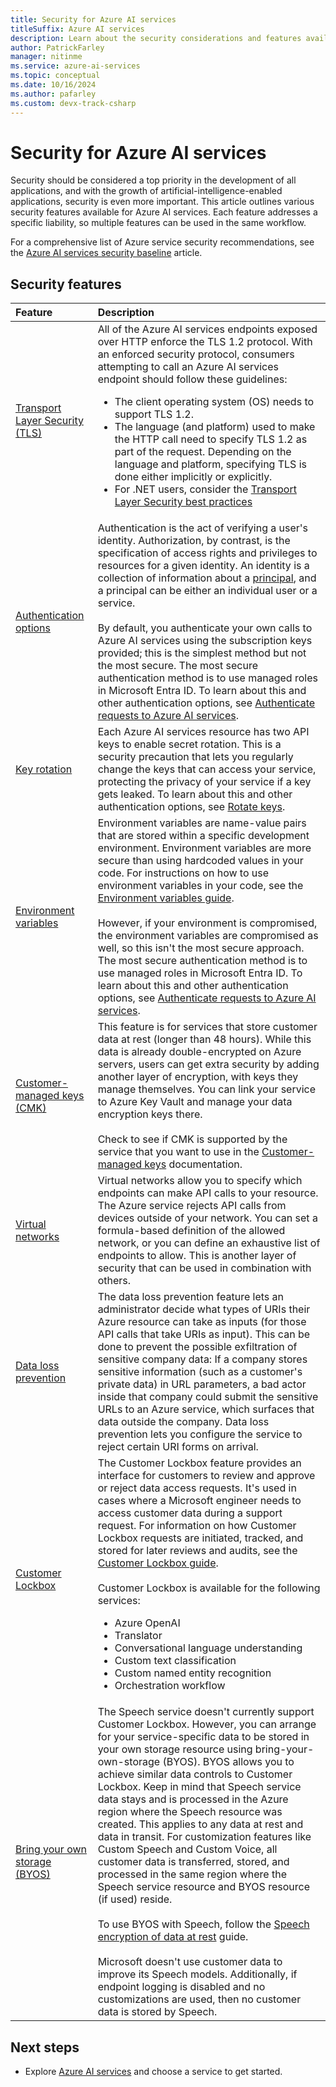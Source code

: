 ```yaml
---
title: Security for Azure AI services
titleSuffix: Azure AI services
description: Learn about the security considerations and features available for securely using Azure AI services, ensuring your applications are protected.
author: PatrickFarley
manager: nitinme
ms.service: azure-ai-services
ms.topic: conceptual
ms.date: 10/16/2024
ms.author: pafarley
ms.custom: devx-track-csharp
---
```


# Security for Azure AI services

Security should be considered a top priority in the development of all applications, and with the growth of artificial-intelligence-enabled applications, security is even more important. This article outlines various security features available for Azure AI services. Each feature addresses a specific liability, so multiple features can be used in the same workflow.

For a comprehensive list of Azure service security recommendations, see the [Azure AI services security baseline](/security/benchmark/azure/baselines/cognitive-services-security-baseline?toc=%2Fazure%2Fcognitive-services%2FTOC.json) article.

## Security features

|Feature | Description |
|:---|:---|
| [Transport Layer Security (TLS)](/dotnet/framework/network-programming/tls) | All of the Azure AI services endpoints exposed over HTTP enforce the TLS 1.2 protocol. With an enforced security protocol, consumers attempting to call an Azure AI services endpoint should follow these guidelines:<ul><li>The client operating system (OS) needs to support TLS 1.2.</li><li>The language (and platform) used to make the HTTP call need to specify TLS 1.2 as part of the request. Depending on the language and platform, specifying TLS is done either implicitly or explicitly.</li><li>For .NET users, consider the [Transport Layer Security best practices](/dotnet/framework/network-programming/tls)</li></ul> |
| [Authentication options](./authentication.md)| Authentication is the act of verifying a user's identity. Authorization, by contrast, is the specification of access rights and privileges to resources for a given identity. An identity is a collection of information about a <a href="https://en.wikipedia.org/wiki/Principal_(computer_security)" target="_blank">principal</a>, and a principal can be either an individual user or a service.<br/><br/>By default, you authenticate your own calls to Azure AI services using the subscription keys provided; this is the simplest method but not the most secure. The most secure authentication method is to use managed roles in Microsoft Entra ID. To learn about this and other authentication options, see [Authenticate requests to Azure AI services](./authentication.md).|
| [Key rotation](./authentication.md)| Each Azure AI services resource has two API keys to enable secret rotation. This is a security precaution that lets you regularly change the keys that can access your service, protecting the privacy of your service if a key gets leaked. To learn about this and other authentication options, see [Rotate keys](./rotate-keys.md). |
| [Environment variables](cognitive-services-environment-variables.md) | Environment variables are name-value pairs that are stored within a specific development environment. Environment variables are more secure than using hardcoded values in your code. For instructions on how to use environment variables in your code, see the [Environment variables guide](cognitive-services-environment-variables.md).<br/><br/>However, if your environment is compromised, the environment variables are compromised as well, so this isn't the most secure approach. The most secure authentication method is to use managed roles in Microsoft Entra ID. To learn about this and other authentication options, see [Authenticate requests to Azure AI services](./authentication.md).|
| [Customer-managed keys (CMK)](./encryption/cognitive-services-encryption-keys-portal.md) | This feature is for services that store customer data at rest (longer than 48 hours). While this data is already double-encrypted on Azure servers, users can get extra security by adding another layer of encryption, with keys they manage themselves. You can link your service to Azure Key Vault and manage your data encryption keys there.<br/><br/>Check to see if CMK is supported by the service that you want to use in the [Customer-managed keys](./encryption/cognitive-services-encryption-keys-portal.md) documentation.|
| [Virtual networks](./cognitive-services-virtual-networks.md) | Virtual networks allow you to specify which endpoints can make API calls to your resource. The Azure service rejects API calls from devices outside of your network. You can set a formula-based definition of the allowed network, or you can define an exhaustive list of endpoints to allow. This is another layer of security that can be used in combination with others. |
| [Data loss prevention](./cognitive-services-data-loss-prevention.md) | The data loss prevention feature lets an administrator decide what types of URIs their Azure resource can take as inputs (for those API calls that take URIs as input). This can be done to prevent the possible exfiltration of sensitive company data: If a company stores sensitive information (such as a customer's private data) in URL parameters, a bad actor inside that company could submit the sensitive URLs to an Azure service, which surfaces that data outside the company. Data loss prevention lets you configure the service to reject certain URI forms on arrival.|
| [Customer Lockbox](/azure/security/fundamentals/customer-lockbox-overview) |The Customer Lockbox feature provides an interface for customers to review and approve or reject data access requests. It's used in cases where a Microsoft engineer needs to access customer data during a support request. For information on how Customer Lockbox requests are initiated, tracked, and stored for later reviews and audits, see the [Customer Lockbox guide](/azure/security/fundamentals/customer-lockbox-overview).<br/><br/>Customer Lockbox is available for the following services:<ul><li>Azure OpenAI</li><li>Translator</li><li>Conversational language understanding</li><li>Custom text classification</li><li>Custom named entity recognition</li><li>Orchestration workflow</li></ul>|
| [Bring your own storage (BYOS)](./speech-service/speech-encryption-of-data-at-rest.md)| The Speech service doesn't currently support Customer Lockbox. However, you can arrange for your service-specific data to be stored in your own storage resource using bring-your-own-storage (BYOS). BYOS allows you to achieve similar data controls to Customer Lockbox. Keep in mind that Speech service data stays and is processed in the Azure region where the Speech resource was created. This applies to any data at rest and data in transit. For customization features like Custom Speech and Custom Voice, all customer data is transferred, stored, and processed in the same region where the Speech service resource and BYOS resource (if used) reside.<br/><br/>To use BYOS with Speech, follow the [Speech encryption of data at rest](./speech-service/speech-encryption-of-data-at-rest.md) guide.<br/><br/>Microsoft doesn't use customer data to improve its Speech models. Additionally, if endpoint logging is disabled and no customizations are used, then no customer data is stored by Speech. |

## Next steps

* Explore [Azure AI services](./what-are-ai-services.md) and choose a service to get started.
